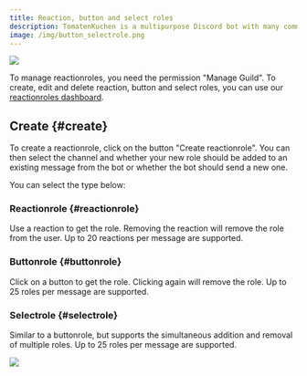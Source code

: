 ```yaml
---
title: Reaction, button and select roles
description: TomatenKuchen is a multipurpose Discord bot with many common and innovative features for your server. Reaction-, button- and selectroles, also known as selfroles, allow users to pick the roles they want themselves.
image: /img/button_selectrole.png
---
```


![](/img/de_add_reactionrole.png)

To manage reactionroles, you need the permission "Manage Guild".
To create, edit and delete reaction, button and select roles, you can use our [reactionroles dashboard](https://tomatenkuchen.com/dashboard/reactionroles).

## Create {#create}

To create a reactionrole, click on the button "Create reactionrole".
You can then select the channel and whether your new role should be added to an existing message from the bot or whether the bot should send a new one.

You can select the type below:

### Reactionrole {#reactionrole}

Use a reaction to get the role. Removing the reaction will remove the role from the user.
Up to 20 reactions per message are supported.

### Buttonrole {#buttonrole}

Click on a button to get the role. Clicking again will remove the role.
Up to 25 roles per message are supported.

### Selectrole {#selectrole}

Similar to a buttonrole, but supports the simultaneous addition and removal of multiple roles.
Up to 25 roles per message are supported.

![](/img/button_selectrole.png)

